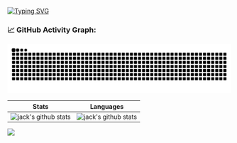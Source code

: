 
<!--   my-ticker -->    
[![Typing SVG](https://readme-typing-svg.herokuapp.com?color=%2336BCF7&center=true&vCenter=true&width=600&lines=Hi+there+👋,+I+am+Jack;+Welcome+to+My+Profile!;Over+6+years+of+programming+experience;Always+learning+new+things)](https://git.io/typing-svg)

<!--   GitHub stats graph -->
### 📈 GitHub Activity Graph:
<!-- [![zuiyangqingzhou's github activity graph](https://github-readme-activity-graph.cyclic.app/graph?username=zuiyangqingzhou&theme=github-compact)](https://github.com/zuiyangqingzhou/github-readme-activity-graph) -->
![zuiyangqingzhou's github activity graph](https://raw.githubusercontent.com/BEPb/BEPb/output/github-contribution-grid-snake.svg)

|    Stats                                                                                                                             |  Languages                                                                                                                         |
|-----------------------------------------------------------------------------------------------------------------------------------------|---------------------------------------------------------------------------------------------------------------------------|
| ![jack's github stats](https://github-readme-stats.vercel.app/api?username=zuiyangqingzhou&show_icons=true&theme=radical&include_all_commits=true) | ![jack's github stats](https://github-readme-stats.vercel.app/api/top-langs/?username=zuiyangqingzhou&theme=radical&layout=compact) |

<img src="https://github-readme-streak-stats.herokuapp.com/?user=zuiyangqingzhou"></img>


